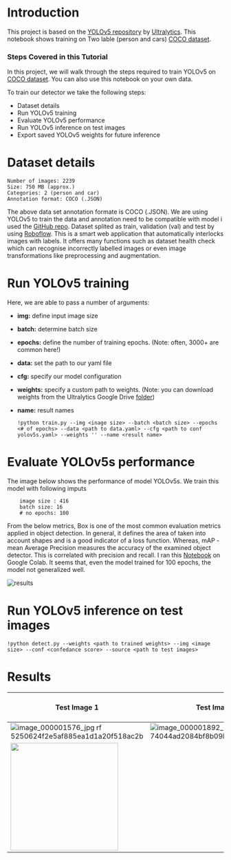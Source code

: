 # Introduction

This project is based on the [YOLOv5 repository](https://github.com/ultralytics/yolov5) by [Ultralytics](https://www.ultralytics.com/). This notebook shows training on Two lable (person and cars) [COCO dataset](https://evp-ml-data.s3.us-east-2.amazonaws.com/mlinterview/openimages-personcar/trainval.tar.gz). 

### Steps Covered in this Tutorial

In this project, we will walk through the steps required to train YOLOv5 on [COCO dataset](https://evp-ml-data.s3.us-east-2.amazonaws.com/mlinterview/openimages-personcar/trainval.tar.gz). You can also use this notebook on your own data.

To train our detector we take the following steps:

* Dataset details
* Run YOLOv5 training
* Evaluate YOLOv5 performance
* Run YOLOv5 inference on test images
* Export saved YOLOv5 weights for future inference

# Dataset details

    Number of images: 2239
    Size: 750 MB (approx.)
    Categories: 2 (person and car)
    Annotation format: COCO (.JSON)

The above data set annotation formate is COCO (.JSON). We are using YOLOv5 to train the data and annotation need to be compatible with model i used the [GitHub repo](https://github.com/pylabel-project/samples/blob/main/coco2yolov5.ipynb). Dataset splited as train, validation (val) and test by using [Roboflow](https://roboflow.com). This is a smart web application that automatically interlocks images with labels. It offers many functions such as dataset health check which can recognise incorrectly labelled images or even image transformations like preprocessing and augmentation.

# Run YOLOv5 training

Here, we are able to pass a number of arguments:
- **img:** define input image size
- **batch:** determine batch size
- **epochs:** define the number of training epochs. (Note: often, 3000+ are common here!)
- **data:** set the path to our yaml file
- **cfg:** specify our model configuration
- **weights:** specify a custom path to weights. (Note: you can download weights from the Ultralytics Google Drive [folder](https://drive.google.com/open?id=1Drs_Aiu7xx6S-ix95f9kNsA6ueKRpN2J))
- **name:** result names

      !python train.py --img <inage size> --batch <batch size> --epochs <# of epochs> --data <path to data.yaml> --cfg <path to conf yolov5s.yaml> --weights '' --name <result name> 
      
# Evaluate YOLOv5s performance

The image below shows the performance of model YOLOv5s. We train this model with following imputs
     
        image size : 416
        batch size: 16
        # no epochs: 100
     
From the below metrics, Box is one of the most common evaluation metrics applied in object detection. In general, it defines the area of taken into account shapes and is a good indicator of a loss function. Whereas, mAP - mean Average Precision measures the accuracy of the examined object detector. This is correlated with precision and recall. I ran this [Notebook](https://github.com/ajju198821/Person_Car_COCO_YOLOv5/blob/main/Person_Car_COCO_Train_YOLOv5s.ipynb) on Google Colab. It seems that, even the model trained for 100 epochs, the model not generalized well. 

![results](https://user-images.githubusercontent.com/47291136/147813544-5a629d04-b54e-4169-87c2-1d6f29749700.png)

# Run YOLOv5 inference on test images

    !python detect.py --weights <path to trained weights> --img <image size> --conf <confedance score> --source <path to test images>

# Results

| Test Image 1      | Test Image 2     | Test Image 3 |
|------------|-------------|-------------|
| ![image_000001576_jpg rf 5250624f2e5af885ea1d1a20f518ac2b](https://user-images.githubusercontent.com/47291136/147813946-bd3dba49-4c45-4a66-8412-2425022e7a7b.jpg) | ![image_000001892_jpg rf 74044ad2084bf8b09ba4b10f8410ac7e](https://user-images.githubusercontent.com/47291136/147814306-f0f78969-8c7c-40c7-84de-e02a93303871.jpg)
 |<img src="https://mk0jobadderjftub56m0.kinstacdn.com/wp-content/uploads/stackoverflow.com-300.jpg" width="250"> |
